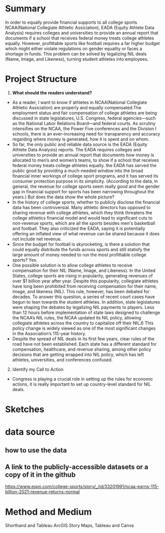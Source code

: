 # Summary
In order to equally provide financial supports to all college sports NCAA(National Collegiate Athletic Assiciation), EADA (Equity Athlete Data Analysis) requires colleges and universities to provide an annual report that documents if a school that receives federal money treats college athletes equally. However, profittable sports like football requires a far higher budget which might either violate 
regulations on gender equality or faces a shortage in funds. This problem can be solved by legalizing NIL deals (Name, Image, and Likeness), turning student athletes into employees.


# Project Structure
1. **What should the readers understand?**
- As a reader, I want to know if athletes in NCAA(National Collegiate Athletic Assiciation) are properly and equally compensated.The employment status and fair compensation of college
athletes are being discussed in state legislatures, U.S. Congress, federal agencies—such as the National Labor Relations Board—and federal courts. As scrutiny intensifies on the NCAA,
the Power Five conferences and the Division I schools, there is an ever-increasing need for transparency and accuracy regarding where money is generated, how it is spent and on whom.
- So far, the only public and reliable data source is the EADA (Equity Athlete Data Analysis) reports. The EADA requires colleges and universities to provide an annual report that documents
how money is allocated to men’s and women’s teams, to show if a school that receives federal money treats college athletes equally. the EADA has served the public good by providing a much-needed
window into the broad financial inner workings of college sport programs, and it has served its consumer protection purpose in its simplicity. (According to the data, in general, the revenue for
college sports seem really good and the gender gap in financial support for sports has been narrowing throughout the years.) But does the data show the whole picture?
- In the history of college sports, whether to publicly disclose the financial data has been controversial. Many athletic directors has opposed to sharing revenue with college athletes, which they
think threatens the college athletics financial model and would lead to significant cuts to non-revenue sports, which are all the sports besides men's basketball and football. They also criticized
the EADA, saying it is potentially offering an inflated view of what revenue can be shared because it does not include net revenue. 
- Since the budget for football is skyrocketing, is there a solution that could equally distribute the funds across sports and still statisfy the large amount of money needed to run the most profittable
college sports? Yes. 
- One possible solution is to allow college athletes to receive compensation for their NIL (Name, Image, and Likeness). In the United States, college sports are rising in popularity,
generating revenues of over $1 billion year after year. Despite this popularity, collegiate athletes have long been prohibited from receiving compensation for their name, image, and likeness (NIL).
This rule, however, has been debated for decades. To answer this question, a series of recent court cases have begun to lean towards the student athletes. In addition, state legislatures were shaping
the debates by legalizing NIL payments to players. Less than 12 hours before implementation of state laws designed to challenge the NCAA’s NIL rules, the NCAA updated its NIL policy, allowing collegiate
athletes across the country to capitalize off their NIL.6 This policy change is widely viewed as one of the most significant changes in the Association’s 115-year history.
- Despite the spread of NIL deals in its first few years, clear rules of the road have not been established. Each state has a different standard for compensation, healthcare, and revenue sharing, among
 other policy decisions that are getting wrapped into NIL policy, which has left athletes, universities, and conferences confused.  

2. Identify my Call to Action
- Congress is playing a crucial role in setting up the rules for economic actions, it is really important to set up country-level standard for NIL deals.

# Sketches



# data source
## how to use the data
## A link to the publicly-accessible datasets or a copy of it in the github
https://www.espn.com/college-sports/story/_/id/33201991/ncaa-earns-115-billion-2021-revenue-returns-normal

# Method and Medium
Shorthand and Tableau
ArcGIS Story Maps, Tableau and Canva
